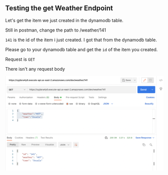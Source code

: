 ## Testing the get Weather Endpoint
Let's get the item we just created in the dynamodb table.

Still in postman, change the path to /weather/141

`141` is the id of the item i just created. I got that from the dynamodb table.

Please go to your dynamodb table and get the `id` of the item you created.

Request is `GET`

There isn't any request body

![alt text](https://raw.githubusercontent.com/EducloudHQ/rest_with_sam_typescript/master/assets/get_weather_item.png)